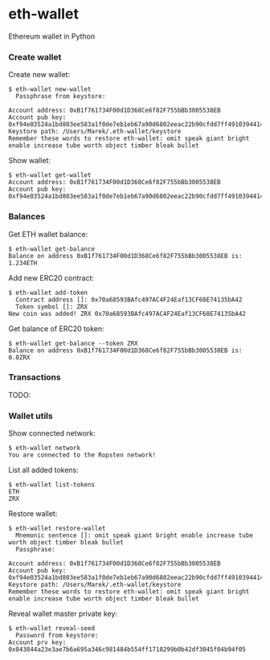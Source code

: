# eth-wallet 

Ethereum wallet in Python

### Create wallet
Create new wallet:
```
$ eth-wallet new-wallet   
  Passphrase from keystore: 

Account address: 0xB1f761734F00d1D368Ce6f82F755bBb3005538EB
Account pub key: 0xf94e03524a1bd803ee583a1f0de7eb1eb67a90d6802eeac22b90cfdd7ff491039441472e8db543467c0450d1b7c31b5e8f81616b99226775770f9dd531afd31a
Keystore path: /Users/Marek/.eth-wallet/keystore
Remember these words to restore eth-wallet: omit speak giant bright enable increase tube worth object timber bleak bullet
```
Show wallet:
```
$ eth-wallet get-wallet   
Account address: 0xB1f761734F00d1D368Ce6f82F755bBb3005538EB
Account pub key: 0xf94e03524a1bd803ee583a1f0de7eb1eb67a90d6802eeac22b90cfdd7ff491039441472e8db543467c0450d1b7c31b5e8f81616b99226775770f9dd531afd31a
```

### Balances
Get ETH wallet balance:
```
$ eth-wallet get-balance
Balance on address 0xB1f761734F00d1D368Ce6f82F755bBb3005538EB is: 1.234ETH
```
Add new ERC20 contract:
```
$ eth-wallet add-token
  Contract address []: 0x70a68593BAfc497AC4F24Eaf13CF68E74135bA42
  Token symbol []: ZRX
New coin was added! ZRX 0x70a68593BAfc497AC4F24Eaf13CF68E74135bA42
```
Get balance of ERC20 token:
```
$ eth-wallet get-balance --token ZRX
Balance on address 0xB1f761734F00d1D368Ce6f82F755bBb3005538EB is: 0.0ZRX

```

### Transactions
TODO:

### Wallet utils
Show connected network:
```
$ eth-wallet network                
You are connected to the Ropsten network!
```
List all added tokens:
```
$ eth-wallet list-tokens
ETH
ZRX
```
Restore wallet:
```
$ eth-wallet restore-wallet
  Mnemonic sentence []: omit speak giant bright enable increase tube worth object timber bleak bullet
  Passphrase:
   
Account address: 0xB1f761734F00d1D368Ce6f82F755bBb3005538EB
Account pub key: 0xf94e03524a1bd803ee583a1f0de7eb1eb67a90d6802eeac22b90cfdd7ff491039441472e8db543467c0450d1b7c31b5e8f81616b99226775770f9dd531afd31a
Keystore path: /Users/Marek/.eth-wallet/keystore
Remember these words to restore eth-wallet: omit speak giant bright enable increase tube worth object timber bleak bullet
```
Reveal wallet master private key:
```
$ eth-wallet reveal-seed   
  Password from keystore: 
Account prv key: 0x843844a23e3ae7b6a695a346c981484b554ff1718299b0b42df3045f04b94f05
```
